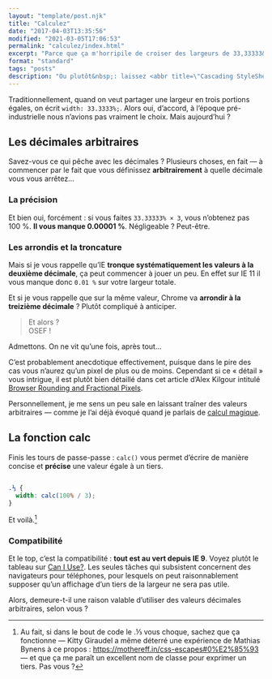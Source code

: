 ```yaml
---
layout: "template/post.njk"
title: "Calculez"
date: "2017-04-03T13:35:56"
modified: "2021-03-05T17:06:53"
permalink: "calculez/index.html"
excerpt: "Parce que ça m'horripile de croiser des largeurs de 33,33333&nbsp;% de nos jours. Vraiment."
format: "standard"
tags: "posts"
description: "Ou plutôt&nbsp;: laissez <abbr title=\"Cascading StyleSheet\" lang=\"en\">CSS</abbr> faire les calculs."
---
```

Traditionnellement, quand on veut partager une largeur en trois portions égales, on écrit `width: 33.3333%;`. Alors oui, d’accord, à l’époque pré-industrielle nous n’avions pas vraiment le choix. Mais aujourd’hui&nbsp;?

## Les décimales arbitraires

Savez-vous ce qui pêche avec les décimales&nbsp;? Plusieurs choses, en fait —&nbsp;à commencer par le fait que vous définissez **arbitrairement** à quelle décimale vous vous arrêtez…

### La précision

Et bien oui, forcément&nbsp;: si vous faites `33.33333% × 3`, vous n’obtenez pas 100&nbsp;%. **Il vous manque 0.00001&nbsp;%**. Négligeable&nbsp;? Peut-être.

### Les arrondis et la troncature

Mais si je vous rappelle qu’IE **tronque systématiquement les valeurs à la deuxième décimale**, ça peut commencer à jouer un peu. En effet sur IE&nbsp;11 il vous manque donc `0.01 %` sur votre largeur totale.

Et si je vous rappelle que sur la même valeur, Chrome va **arrondir à la treizième décimale**&nbsp;? Plutôt compliqué à anticiper.

> Et alors&nbsp;?  
> OSEF&nbsp;!

Admettons. On ne vit qu’une fois, après tout…

C’est probablement anecdotique effectivement, puisque dans le pire des cas vous n’aurez qu’un pixel de plus ou de moins. Cependant si ce «&nbsp;détail&nbsp;» vous intrigue, il est plutôt bien détaillé dans cet article d’Alex Kilgour intitulé [Browser Rounding and Fractional Pixels](https://cruft.io/posts/percentage-calculations-in-ie/).

Personnellement, je me sens un peu sale en laissant traîner des valeurs arbitraires —&nbsp;comme je l’ai déjà évoqué quand je parlais de [calcul magique](https://www.ffoodd.fr/decouvrez-le-calcul-magique/).

## La fonction calc

Finis les tours de passe-passe&nbsp;: `calc()` vous permet d’écrire de manière concise et **précise** une valeur égale à un tiers.

```css

.⅓ {
  width: calc(100% / 3);
}
```

Et voilà.[^1]

[^1]: Au fait, si dans le bout de code le .⅓ vous choque, sachez que ça fonctionne — Kitty Giraudel a même déterré une expérience de Mathias Bynens à ce propos : https://mothereff.in/css-escapes#0%E2%85%93 — et que ça me paraît un excellent nom de classe pour exprimer un tiers. Pas vous ?



### Compatibilité

Et le top, c’est la compatibilité&nbsp;: **tout est au vert depuis IE&nbsp;9**. Voyez plutôt le tableau sur [Can I Use?](https://caniuse.com/#search=calc). Les seules tâches qui subsistent concernent des navigateurs pour téléphones, pour lesquels on peut raisonnablement supposer qu’un affichage d’un tiers de la largeur ne sera pas utile.

Alors, demeure-t-il une raison valable d’utiliser des valeurs décimales arbitraires, selon vous&nbsp;?